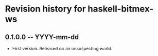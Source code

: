 # Revision history for haskell-bitmex-ws

## 0.1.0.0  -- YYYY-mm-dd

* First version. Released on an unsuspecting world.
